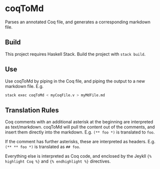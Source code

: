 # coqToMd
Parses an annotated Coq file, and generates a corresponding markdown file.

## Build
This project requires Haskell Stack. Build the project with `stack build`.

## Use
Use coqToMd by piping in the Coq file, and piping the output to a new markdown file. E.g.

```sh
stack exec coqToMd < myCoqFile.v > myMdFile.md
```

## Translation Rules
Coq comments with an additional asterisk at the beginning are interpreted as text/markdown. coqToMd will pull the content out of the comments, and insert them directly into the markdown. E.g. `(** foo *)` is translated to `foo`.

If the comment has further asterisks, these are interpreted as headers. E.g. `(** ** foo *)` is translated as `## foo`.

Everything else is interpreted as Coq code, and enclosed by the Jeykll `{% highlight Coq %}` and `{% endhighlight %}` directives.